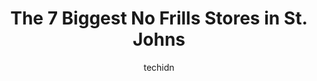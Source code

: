 ---
layout: ampstory
image: https://i0.wp.com/www.auto.or.id/wp-content/uploads/2023/06/russell-lees-nofrills-paradise-0-st-johns-1686325264.jpeg?resize=640,853
author: techidn
featured: false
description: St. Johns, Newfoundland and Labrador, Canada is a haven for No Frills enthusiasts, boasting an impressive array of 7 top-notch establishments. Whether youre a seasoned connoisseur or simpl
title: The 7 Biggest No Frills Stores in St. Johns
cover:
   title: The 7 Biggest No Frills Stores in St. Johns
   subtitle: AUTO.OR.ID
   background: https://www.auto.or.id/wp-content/uploads/2023/06/russell-lees-nofrills-paradise-0-st-johns-1686325264.jpeg

pages: 
 - layout: thirds
   top: <h1>#1 Chris NOFRILLS Barrie</h1>
   bottom: "<p>With costs rising weekly on everything at this store the store should be ensuring the quality of produce and other fresh items are better than it has been. I regularly ha</p>"
   background: https://www.auto.or.id/wp-content/uploads/2023/06/russell-lees-nofrills-paradise-1-st-johns-1686325266.jpeg
   backgroundblur: true
 - layout: thirds
   top: <h1>#2 Drew & Jens NOFRILLS Saint John</h1>
   bottom: "<p>621 Fairville Blvd, Saint John, NB E2M 4X5, Canada</p>"
   background: https://www.auto.or.id/wp-content/uploads/2023/06/russell-lees-nofrills-paradise-2-st-johns-1686325266.jpeg
   cta:
      link: https://www.auto.or.id/the-7-biggest-no-frills-stores-in-st-johns/
      text: The 7 Biggest No Frills Stores in St. Johns
 - layout: thirds
   top: <h1>#3 Mike & Andreeas NOFRILLS Stratford</h1>
   bottom: "<p>25 Hopeton Rd, Stratford, PE C1B 1T6, Canada</p>"
   background: https://images.unsplash.com/photo-1639928848401-41650dc7238e?ixlib=rb-4.0.3&ixid=MnwxMjA3fDB8MHxwaG90by1wYWdlfHx8fGVufDB8fHx8&auto=format&fit=crop&w=640&h=853&q=80
   cta:
      link: https://www.auto.or.id/the-7-biggest-no-frills-stores-in-st-johns/
      text: The 7 Biggest No Frills Stores in St. Johns
 - layout: thirds
   top: <h1>#4 Russell & Lees NOFRILLS Paradise</h1>
   bottom: "<p>1300 Topsail Rd, Paradise, NL A1N 3K2, Canada</p>"
   background: https://images.unsplash.com/photo-1526521403896-a658d847f6fa?ixlib=rb-4.0.3&ixid=MnwxMjA3fDB8MHxwaG90by1wYWdlfHx8fGVufDB8fHx8&auto=format&fit=crop&w=640&h=853&q=80
   cta:
      link: https://www.auto.or.id/the-7-biggest-no-frills-stores-in-st-johns/
      text: The 7 Biggest No Frills Stores in St. Johns
 - layout: thirds
   top: <h1>#5 Michaels NOFRILLS Clarenville</h1>
   bottom: "<p>240 B Memorial Dr, Clarenville, NL A5A 1N9, Canada</p>"
   background: https://images.unsplash.com/photo-1583169215889-68d12eea7c1e?ixlib=rb-4.0.3&ixid=MnwxMjA3fDB8MHxwaG90by1wYWdlfHx8fGVufDB8fHx8&auto=format&fit=crop&w=640&h=853&q=80
   cta:
      link: https://www.auto.or.id/the-7-biggest-no-frills-stores-in-st-johns/
      text: The 7 Biggest No Frills Stores in St. Johns
 - layout: thirds
   top: <h1>#6 Averys NOFRILLS Marystown</h1>
   bottom: "<p>95 Ville Marie Dr, Marystown, NL A0E 2M0, Canada</p>"
   background: https://images.unsplash.com/photo-1637160969382-6562ca0d1435?ixlib=rb-4.0.3&ixid=MnwxMjA3fDB8MHxwaG90by1wYWdlfHx8fGVufDB8fHx8&auto=format&fit=crop&w=640&h=853&q=80
   cta:
      link: https://www.auto.or.id/the-7-biggest-no-frills-stores-in-st-johns/
      text: The 7 Biggest No Frills Stores in St. Johns
 - layout: thirds
   top: <h1>#7 Robs No Frills</h1>
   bottom: "<p>307 Main St, Shediac, NB E4P 2A8, Canada</p>"
   background: https://images.unsplash.com/photo-1627667928346-5fc86d099a5c?ixlib=rb-4.0.3&ixid=MnwxMjA3fDB8MHxwaG90by1wYWdlfHx8fGVufDB8fHx8&auto=format&fit=crop&w=640&h=853&q=80
   cta:
      link: https://www.auto.or.id/the-7-biggest-no-frills-stores-in-st-johns/
      text: The 7 Biggest No Frills Stores in St. Johns
 - layout: thirds
   middle: Continue reading...
   background: https://images.unsplash.com/photo-1636325780109-2d154603a3a7?ixlib=rb-4.0.3&ixid=MnwxMjA3fDB8MHxwaG90by1wYWdlfHx8fGVufDB8fHx8&auto=format&fit=crop&w=640&h=853&q=80
   cta:
      link: https://www.auto.or.id/the-7-biggest-no-frills-stores-in-st-johns/
      text: The 7 Biggest No Frills Stores in St. Johns

---